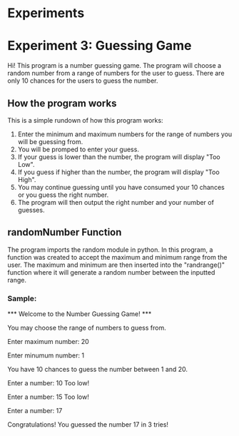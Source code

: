 # Experiments


# Experiment 3: Guessing Game

Hi! This program is a number guessing game. The program will choose a random number from a range of numbers for the user to guess. There are only 10 chances for the users to guess the number.

## How the program works
This is a simple rundown of how this program works:
1. Enter the minimum and maximum numbers for the range of numbers you will be guessing from.
2. You will be promped to enter your guess. 
3. If your guess is lower than the number, the program will display "Too Low".
4. If you guess if higher than the number, the program will display "Too High".
5. You may continue guessing until you have consumed your 10 chances or you guess the right number. 
6. The program will then output the right number and your number of guesses. 

## randomNumber Function 
The program imports the random module in python. In this program, a function was created to accept the maximum and minimum range from the user. The maximum and minimum are then inserted into the "randrange()" function where it will generate a random number between the inputted range. 

### Sample: 
*** Welcome to the Number Guessing Game! ***


You may choose the range of numbers to guess from.


Enter maximum number: 20

Enter minumum number: 1

You have 10 chances to guess the number between 1 and 20.

Enter a number: 10
Too low!

Enter a number: 15
Too low!

Enter a number: 17

Congratulations! You guessed the number 17 in 3 tries!

